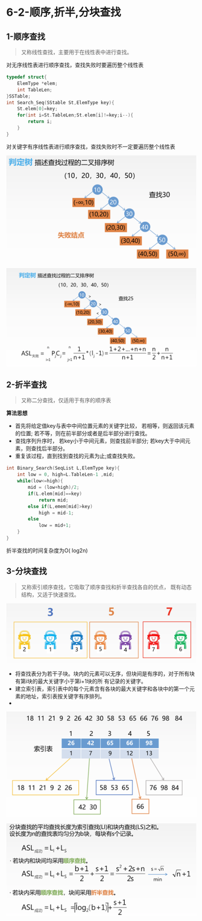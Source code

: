 # 6-2-顺序,折半,分块查找

## 1-顺序查找

> 又称线性查找，主要用于在线性表中进行查找。

对无序线性表进行顺序查找，查找失败时要遍历整个线性表

```c
typedef struct{
    ElemType *elem;
    int TableLen;
}SSTable;
int Search_Seq(SStable St,ElemType key){
    St.elem[0]=key;
    for(int i=St.TableLen;St.elem[i]!=key;i--){
        return i;
    }
}
```

对关键字有序线性表进行顺序查找，查找失败时不一定要遍历整个线性表

![](../../.gitbook/assets/image%20%28187%29.png)

![](../../.gitbook/assets/image%20%28244%29.png)

## 2-折半查找

> 又称二分查找，仅适用于有序的顺序表

 **算法思想**

* 首先将给定值key与表中中间位置元素的关键字比较， 若相等，则返回该元素的位置; 若不等，则在前半部分或者是后半部分进行查找。
* 查找序列升序时， 若key小于中间元素，则查找前半部分; 若key大于中间元素，则查找后半部分。
* 重复该过程，直到找到查找的元素为止;或查找失败。

```c
int Binary_Search(SeqList L,ElemType key){
    int low = 0, high=L.TableLen-1 ,mid;
    while(low<=high){
        mid = (low+high)/2;
        if(L.elem[mid]==key)
            return mid;
        else if(L,emem[mid]>key)
            high = mid-1;
        else
            low = mid+1;
    }
}
```

折半查找的时间复杂度为O\( log2n\)

## 3-分块查找

> 又称索引顺序查找，它吸取了顺序查找和折半查找各自的优点， 既有动态结构，又适于快速查找。

![](../../.gitbook/assets/image%20%28243%29.png)

* 将查找表分为若干子块。块内的元素可以无序，但块间是有序的，对于所有块有第i块的最大关键字小于第i+1块的所 有记录的关键字。
* 建立索引表，索引表中的每个元素含有各块的最大关键字和各块中的第一个元素的地址，索引表按关键字有序排列。
* 
![](../../.gitbook/assets/image%20%2851%29.png)

![](../../.gitbook/assets/image%20%28216%29.png)


